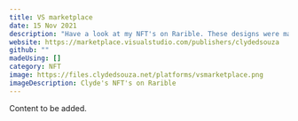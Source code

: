```yaml
---
title: VS marketplace
date: 15 Nov 2021
description: "Have a look at my NFT's on Rarible. These designs were made using Figma! "
website: https://marketplace.visualstudio.com/publishers/clydedsouza
github: ""
madeUsing: []
category: NFT
image: https://files.clydedsouza.net/platforms/vsmarketplace.png
imageDescription: Clyde's NFT's on Rarible
---
```


Content to be added.
